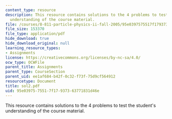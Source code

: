 ```yaml
---
content_type: resource
description: This resource contains solutions to the 4 problems to test the student's
  understanding of the course material.
file: /courses/8-811-particle-physics-ii-fall-2005/95e0397575517f17937363771831d46e_sol2.pdf
file_size: 153370
file_type: application/pdf
hide_download: true
hide_download_original: null
learning_resource_types:
- Assignments
license: https://creativecommons.org/licenses/by-nc-sa/4.0/
ocw_type: OCWFile
parent_title: Assignments
parent_type: CourseSection
parent_uid: ee1af684-b42f-0c32-f73f-75d9cf564912
resourcetype: Document
title: sol2.pdf
uid: 95e03975-7551-7f17-9373-63771831d46e
---
```

This resource contains solutions to the 4 problems to test the student's understanding of the course material.